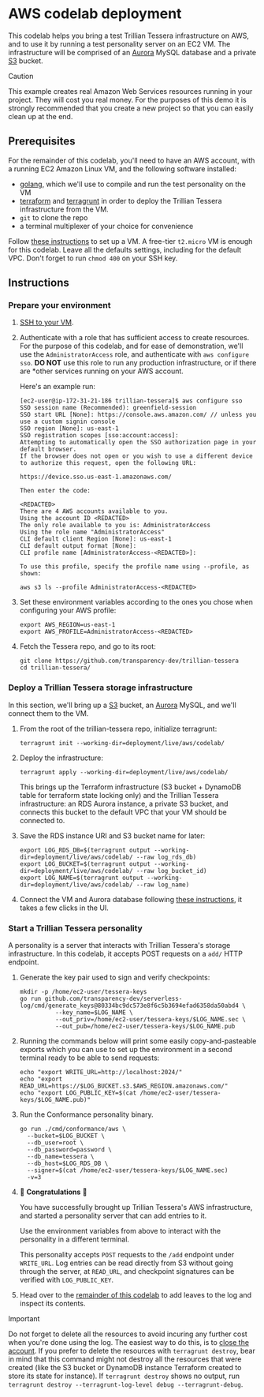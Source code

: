 # AWS codelab deployment

This codelab helps you bring a test Trillian Tessera infrastructure on AWS, and
to use it by running a test personality server on an EC2 VM. The infrastructure 
will be comprised of an [Aurora](https://aws.amazon.com/rds/aurora/) MySQL
database and a private [S3](https://aws.amazon.com/s3/) bucket. 

> [!CAUTION]
> 
> This example creates real Amazon Web Services resources running in your
> project. They will cost you real money. For the purposes of this demo 
> it is strongly recommended that you create a new project so that you
> can easily clean up at the end.
 
## Prerequisites
For the remainder of this codelab, you'll need to have an AWS account,
with a running EC2 Amazon Linux VM, and the following software installed:

 - [golang](https://go.dev/doc/install), which we'll use to compile and
   run the test personality on the VM
 - [terraform](https://developer.hashicorp.com/terraform/tutorials/aws-get-started/install-cli)
   and [terragrunt](https://terragrunt.gruntwork.io/docs/getting-started/install/)
   in order to deploy the Trillian Tessera infrastructure from the VM.
 - `git` to clone the repo
 - a terminal multiplexer of your choice for convenience

Follow [these
instructions](https://docs.aws.amazon.com/AWSEC2/latest/UserGuide/EC2_GetStarted.html)
to set up a VM. A free-tier `t2.micro` VM is enough for this codelab. Leave all
the defaults settings, including for the default VPC. Don't forget to run
`chmod 400` on your SSH key.

## Instructions

 ### Prepare your environment
 1. [SSH to your VM](https://docs.aws.amazon.com/AWSEC2/latest/UserGuide/EC2_GetStarted.html#ec2-connect-to-instance).

 1. Authenticate with a role that has sufficient access to create resources.
    For the purpose of this codelab, and for ease of demonstration, we'll use the
    `AdministratorAccess` role, and authenticate with `aws configure sso`.
    **DO NOT** use this role to run any production infrastructure, or if there are
    *other
    services running on your AWS account.

    Here's an example run:
    ```
    [ec2-user@ip-172-31-21-186 trillian-tessera]$ aws configure sso
    SSO session name (Recommended): greenfield-session
    SSO start URL [None]: https://console.aws.amazon.com/ // unless you use a custom signin console
    SSO region [None]: us-east-1
    SSO registration scopes [sso:account:access]:
    Attempting to automatically open the SSO authorization page in your default browser.
    If the browser does not open or you wish to use a different device to authorize this request, open the following URL:
    
    https://device.sso.us-east-1.amazonaws.com/
    
    Then enter the code:
    
    <REDACTED>
    There are 4 AWS accounts available to you.
    Using the account ID <REDACTED>
    The only role available to you is: AdministratorAccess
    Using the role name "AdministratorAccess"
    CLI default client Region [None]: us-east-1
    CLI default output format [None]:
    CLI profile name [AdministratorAccess-<REDACTED>]:
    
    To use this profile, specify the profile name using --profile, as shown:
    
    aws s3 ls --profile AdministratorAccess-<REDACTED>
    ```

 1. Set these environment variables according to the ones you chose when configuring
    your AWS profile:
    ```
    export AWS_REGION=us-east-1
    export AWS_PROFILE=AdministratorAccess-<REDACTED>
    ```

 1. Fetch the Tessera repo, and go to its root:
    ```
    git clone https://github.com/transparency-dev/trillian-tessera
    cd trillian-tessera/
    ```

### Deploy a Trillian Tessera storage infrastructure
In this section, we'll bring up a [S3](https://aws.amazon.com/s3/) bucket, an
[Aurora](https://aws.amazon.com/rds/aurora/) MySQL, and we'll connect them to the
VM.

 1. From the root of the trillian-tessera repo, initialize terragrunt:
    ```
    terragrunt init --working-dir=deployment/live/aws/codelab/
    ```

 1. Deploy the infrastructure:
    ```
    terragrunt apply --working-dir=deployment/live/aws/codelab/
    ```
    This brings up the Terraform infrastructure (S3 bucket + DynamoDB table for
    terraform state locking only) and the Trillian Tessera infrastructure: an
    RDS Aurora instance, a private S3 bucket, and connects this bucket to the
    default VPC that your VM should be connected to.

 1. Save the RDS instance URI and S3 bucket name for later:
    ```
    export LOG_RDS_DB=$(terragrunt output --working-dir=deployment/live/aws/codelab/ --raw log_rds_db)
    export LOG_BUCKET=$(terragrunt output --working-dir=deployment/live/aws/codelab/ --raw log_bucket_id)
    export LOG_NAME=$(terragrunt output --working-dir=deployment/live/aws/codelab/ --raw log_name)
    ```
 
1. Connect the VM and Aurora database following [these instructions](https://docs.aws.amazon.com/AWSEC2/latest/UserGuide/tutorial-ec2-rds-option1.html#option1-task3-connect-ec2-instance-to-rds-database),
   it takes a few clicks in the UI.

### Start a Trillian Tessera personality
A personality is a server that interacts with Trillian Tessera's storage
infrastructure. In this codelab, it accepts POST requests on a `add/` HTTP
endpoint.

 1. Generate the key pair used to sign and verify checkpoints:
    ```
    mkdir -p /home/ec2-user/tessera-keys
    go run github.com/transparency-dev/serverless-log/cmd/generate_keys@80334bc9dc573e8f6c5b3694efad6358da50abd4 \
              --key_name=$LOG_NAME \
              --out_priv=/home/ec2-user/tessera-keys/$LOG_NAME.sec \
              --out_pub=/home/ec2-user/tessera-keys/$LOG_NAME.pub
    ```

 1. Running the commands below will print some easily copy-and-pasteable exports
 which you can use to set up the environment in a second terminal ready to be
 able to send requests:
    ```
    echo "export WRITE_URL=http://localhost:2024/"
    echo "export READ_URL=https://$LOG_BUCKET.s3.$AWS_REGION.amazonaws.com/"
    echo "export LOG_PUBLIC_KEY=$(cat /home/ec2-user/tessera-keys/$LOG_NAME.pub)"
    ```

 1. Run the Conformance personality binary.
    ```
    go run ./cmd/conformance/aws \
      --bucket=$LOG_BUCKET \
      --db_user=root \
      --db_password=password \
      --db_name=tessera \
      --db_host=$LOG_RDS_DB \
      --signer=$(cat /home/ec2-user/tessera-keys/$LOG_NAME.sec)
      -v=3
    ```

 1. 🎉 **Congratulations** 🎉

    You have successfully brought up Trillian Tessera's
    AWS infrastructure, and started a personality server that can add entries to it.

    Use the environment variables from above to interact with the personality in a different terminal.

    This personality accepts `POST` requests to the `/add` endpoint under `WRITE_URL`.
    Log entries can be read directly from S3 without going through the server,
    at `READ_URL`, and checkpoint signatures can be verified with `LOG_PUBLIC_KEY`.

 1. Head over to the [remainder of this codelab](https://github.com/transparency-dev/trillian-tessera/tree/main/cmd/conformance#codelab)
    to add leaves to the log and inspect its contents.

> [!IMPORTANT]  
> Do not forget to delete all the resources to avoid incuring any further cost
> when you're done using the log. The easiest way to do this, is to [close the account](https://docs.aws.amazon.com/accounts/latest/reference/manage-acct-closing.html).
> If you prefer to delete the resources with `terragrunt destroy`, bear in mind
> that this command might not destroy all the resources that were created (like
> the S3 bucket or DynamoDB instance Terraform created to store its state for
> instance). If `terragrunt destroy` shows no output, run
> `terragrunt destroy --terragrunt-log-level debug --terragrunt-debug`.
